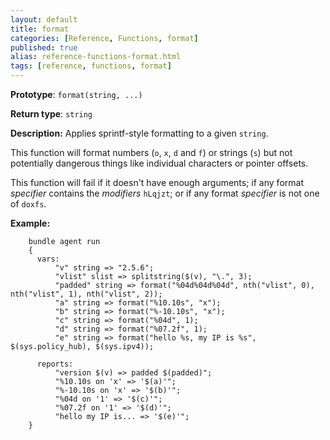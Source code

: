 ```yaml
---
layout: default
title: format
categories: [Reference, Functions, format]
published: true
alias: reference-functions-format.html
tags: [reference, functions, format]
---
```


**Prototype**: `format(string, ...)`

**Return type**: `string`

**Description:** Applies sprintf-style formatting to a given `string`.

This function will format numbers (`o`, `x`, `d` and `f`) or strings (`s`) but 
not potentially dangerous things like individual characters or pointer 
offsets.

This function will fail if it doesn't have enough arguments; if any
format *specifier* contains the *modifiers* `hLqjzt`; or if any format
*specifier* is not one of `doxfs`.

**Example:**  

```cf3
    bundle agent run
    {
      vars:
          "v" string => "2.5.6";
          "vlist" slist => splitstring($(v), "\.", 3);
          "padded" string => format("%04d%04d%04d", nth("vlist", 0), nth("vlist", 1), nth("vlist", 2));
          "a" string => format("%10.10s", "x");
          "b" string => format("%-10.10s", "x");
          "c" string => format("%04d", 1);
          "d" string => format("%07.2f", 1);
          "e" string => format("hello %s, my IP is %s", $(sys.policy_hub), $(sys.ipv4));

      reports:
          "version $(v) => padded $(padded)";
          "%10.10s on 'x' => '$(a)'";
          "%-10.10s on 'x' => '$(b)'";
          "%04d on '1' => '$(c)'";
          "%07.2f on '1' => '$(d)'";
          "hello my IP is... => '$(e)'";
    }
```
